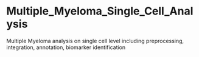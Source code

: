 # Multiple_Myeloma_Single_Cell_Analysis
Multiple Myeloma analysis on single cell level including preprocessing, integration, annotation, biomarker identification
